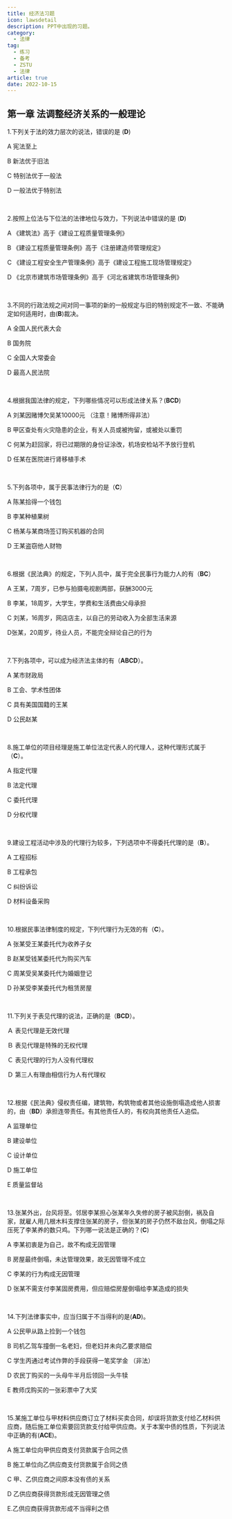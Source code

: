 ```yaml
---
title: 经济法习题
icon: lawsdetail
description: PPT中出现的习题。
category:
  - 法律
tag:
  - 练习  
  - 备考
  - ZSTU
  - 法律
article: true
date: 2022-10-15
---
```


## 第一章 法调整经济关系的一般理论

1.下列关于法的效力层次的说法，错误的是 (**D**)

A 宪法至上  

B 新法优于旧法  

C 特别法优于一般法  

D 一般法优于特别法

&nbsp;

2.按照上位法与下位法的法律地位与效力，下列说法中错误的是 (**D**)

A 《建筑法》高于《建设工程质量管理条例》    

B 《建设工程质量管理条例》高于《注册建造师管理规定》

C 《建设工程安全生产管理条例》高于《建设工程施工现场管理规定》  

D 《北京市建筑市场管理条例》高于《河北省建筑市场管理条例》

&nbsp;

3.不同的行政法规之间对同一事项的新的一般规定与旧的特别规定不一致、不能确定如何适用时，由(**B**)裁决。

A 全国人民代表大会

B 国务院

C 全国人大常委会

D 最高人民法院

&nbsp;

4.根据我国法律的规定，下列哪些情况可以形成法律关系？(**BCD**)

A 刘某因赌博欠吴某10000元 （注意！赌博所得非法）

B 甲区查处有火灾隐患的企业，有关人员或被拘留，或被处以重罚

C  何某为赶回家，将已过期限的身份证涂改，机场安检站不予放行登机

D 任某在医院进行肾移植手术

&nbsp;

5.下列各项中，属于民事法律行为的是（**C**）

A 陈某拾得一个钱包

B 李某种植果树

C 杨某与某商场签订购买机器的合同

D 王某盗窃他人财物

&nbsp;

6.根据《民法典》的规定，下列人员中，属于完全民事行为能力人的有（**BC**）

A 王某，7周岁，已参与拍摄电视剧两部，获酬3000元

B 李某，18周岁，大学生，学费和生活费由父母承担

C 刘某，16周岁，网店店主，以自己的劳动收入为全部生活来源

D张某，20周岁，待业人员，不能完全辩论自己的行为

&nbsp;

7.下列各项中，可以成为经济法主体的有（**ABCD**）。

A 某市财政局

B 工会、学术性团体

C  具有美国国籍的王某

D 公民赵某

&nbsp;

8.施工单位的项目经理是施工单位法定代表人的代理人，这种代理形式属于（**C**）。

A 指定代理

B 法定代理

C 委托代理

D 分权代理

&nbsp;

9.建设工程活动中涉及的代理行为较多，下列选项中不得委托代理的是（**B**）。

A 工程招标

B 工程承包

C 纠纷诉讼

D 材料设备采购

&nbsp;

10.根据民事法律制度的规定，下列代理行为无效的有（**C**）。

A 张某受王某委托代为收养子女

B 赵某受钱某委托代为购买汽车

C 周某受吴某委托代为婚姻登记

D 孙某受李某委托代为租赁房屋

&nbsp;

11.下列关于表见代理的说法，正确的是（**BCD**）。

Ａ 表见代理是无效代理

Ｂ 表见代理是特殊的无权代理

Ｃ 表见代理的行为人没有代理权

Ｄ 第三人有理由相信行为人有代理权

&nbsp;

12.根据《民法典》侵权责任编，建筑物，构筑物或者其他设施倒塌造成他人损害的，由（**BD**）承担连带责任。有其他责任人的，有权向其他责任人追偿。

A 监理单位

B 建设单位

C 设计单位

D 施工单位

E 质量监督站

&nbsp;

13.张某外出，台风将至。邻居李某担心张某年久失修的房子被风刮倒，祸及自家，就雇人用几根木料支撑住张某的房子，但张某的房子仍然不敌台风，倒塌之际压死了李某养的数只鸡。下列哪一说法是正确的？(**C**)

A 李某初衷是为自己，故不构成无因管理

B 房屋最终倒塌，未达管理效果，故无因管理不成立

C 李某的行为构成无因管理

D 张某不需支付李某固房费用，但应赔偿房屋倒塌给李某造成的损失

&nbsp;

14.下列法律事实中，应当归属于不当得利的是(**AD**)。

A 公民甲从路上捡到一个钱包

B 司机乙驾车撞倒一名老妇，但老妇并未向乙要求赔偿

C 学生丙通过考试作弊的手段获得一笔奖学金 （非法）

D 农民丁购买的一头母牛半月后领回一头牛犊

E 教师戊购买的一张彩票中了大奖

&nbsp;

15.某施工单位与甲材料供应商订立了材料买卖合同，却误将货款支付给乙材料供应商，随后施工单位索要回货款支付给甲供应商。关于本案中债的性质，下列说法中正确的有(**ACE**)。

A 施工单位向甲供应商支付货款属于合同之债

B 施工单位向乙供应商支付货款属于合同之债

C 甲、乙供应商之间原本没有债的关系

D 乙供应商获得货款形成无因管理之债

E.乙供应商获得货款形成不当得利之债



